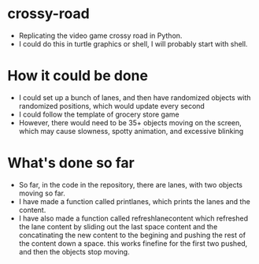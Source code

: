 # crossy-road
- Replicating the video game crossy road in Python.
- I could do this in turtle graphics or shell, I will probably start with shell.
# How it could be done
- I could set up a bunch of lanes, and then have randomized objects with randomized positions, which would update every second
- I could follow the template of grocery store game
- However, there would need to be 35+ objects moving on the screen, which may cause slowness, spotty animation, and excessive blinking
# What's done so far
- So far, in the code in the repository, there are lanes, with two objects moving so far.
- I have made a function called printlanes, which prints the lanes and the content.
- I have also made a function called refreshlanecontent which refreshed the lane content by sliding out the last space content and the concatinating the new content to the begining and pushing the rest of the content down a space. this works finefine for the first two pushed, and then the objects stop moving.
